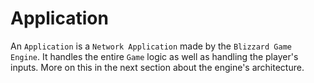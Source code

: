 # Application

An `Application` is a `Network Application` made by the `Blizzard Game Engine`. It handles the entire `Game` logic as well as handling the player's inputs. More on this in the next section about the engine's architecture.
